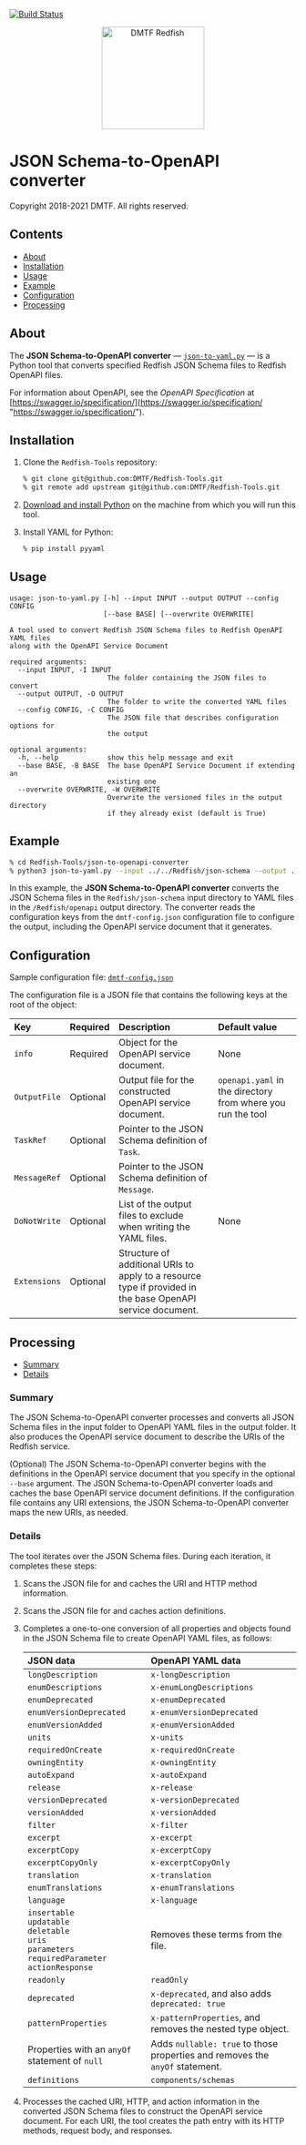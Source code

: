 [![Build Status](https://travis-ci.com/DMTF/Redfish-Tools.svg?branch=master)](https://travis-ci.com/github/DMTF/Redfish-Tools)
<p align="center">
  <img src="http://redfish.dmtf.org/sites/all/themes/dmtf2015/images/dmtf-redfish-logo.png" alt="DMTF Redfish" width=180>

# JSON Schema-to-OpenAPI converter

Copyright 2018-2021 DMTF. All rights reserved.

## Contents

* [About](#about)
* [Installation](#installation)
* [Usage](#usage)
* [Example](#example)
* [Configuration](#configuration)
* [Processing](#processing)

## About

The **JSON Schema-to-OpenAPI converter** &mdash; [`json-to-yaml.py`](json-to-yaml.py) &mdash; is a Python tool that converts specified Redfish JSON Schema files to Redfish OpenAPI files.

For information about OpenAPI, see the *OpenAPI Specification* at [https://swagger.io/specification/](https://swagger.io/specification/ "https://swagger.io/specification/").

## Installation

1. Clone the `Redfish-Tools` repository:

   ```bash
   % git clone git@github.com:DMTF/Redfish-Tools.git
   % git remote add upstream git@github.com:DMTF/Redfish-Tools.git
   ```
1. [Download and install Python](https://www.python.org/downloads/ "https://www.python.org/downloads/") on the machine from which you will run this tool.
1. Install YAML for Python:

    ```bash
    % pip install pyyaml
    ```

## Usage

```
usage: json-to-yaml.py [-h] --input INPUT --output OUTPUT --config CONFIG
                       [--base BASE] [--overwrite OVERWRITE]

A tool used to convert Redfish JSON Schema files to Redfish OpenAPI YAML files
along with the OpenAPI Service Document

required arguments:
  --input INPUT, -I INPUT
                        The folder containing the JSON files to convert
  --output OUTPUT, -O OUTPUT
                        The folder to write the converted YAML files
  --config CONFIG, -C CONFIG
                        The JSON file that describes configuration options for
                        the output

optional arguments:
  -h, --help            show this help message and exit
  --base BASE, -B BASE  The base OpenAPI Service Document if extending an
                        existing one
  --overwrite OVERWRITE, -W OVERWRITE
                        Overwrite the versioned files in the output directory
                        if they already exist (default is True)
```

## Example

```bash
% cd Redfish-Tools/json-to-openapi-converter
% python3 json-to-yaml.py --input ../../Redfish/json-schema --output ../../Redfish/openapi --config dmtf-config.json
```

In this example, the **JSON Schema-to-OpenAPI converter** converts the JSON Schema files in the `Redfish/json-schema` input directory to YAML files in the `/Redfish/openapi` output directory. The converter reads the configuration keys from the `dmtf-config.json` configuration file to configure the output, including the OpenAPI service document that it generates.

## Configuration

Sample configuration file: [`dmtf-config.json`](dmtf-config.json)

The configuration file is a JSON file that contains the following keys at the root of the object:

| Key          | Required | Description                        | Default value |
| :----------- | :------- | :--------------------------------- | :------------ |
| `info`       | Required | Object for the OpenAPI service document. | None |
| `OutputFile` | Optional | Output file for the constructed OpenAPI service document. | `openapi.yaml` in the directory from where you run the tool |
| `TaskRef`    | Optional | Pointer to the JSON Schema definition of `Task`. | |
| `MessageRef` | Optional | Pointer to the JSON Schema definition of `Message`. | |
| `DoNotWrite` | Optional | List of the output files to exclude when writing the YAML files. | None |
| `Extensions` | Optional | Structure of additional URIs to apply to a resource type if provided in the base OpenAPI service document. | |

## Processing

* [Summary](#summary)
* [Details](#details)

### Summary

The JSON Schema-to-OpenAPI converter processes and converts all JSON Schema files in the input folder to OpenAPI YAML files in the output folder. It also produces the OpenAPI service document to describe the URIs of the Redfish service.

(Optional) The JSON Schema-to-OpenAPI converter begins with the definitions in the OpenAPI service document that you specify in the optional `--base` argument. The JSON Schema-to-OpenAPI converter loads and caches the base OpenAPI service document definitions. If the configuration file contains any URI extensions, the JSON Schema-to-OpenAPI converter maps the new URIs, as needed.

### Details

The tool iterates over the JSON Schema files. During each iteration, it completes these steps:

1. Scans the JSON file for and caches the URI and HTTP method information.
1. Scans the JSON file for and caches action definitions.
1. Completes a one-to-one conversion of all properties and objects found in the JSON Schema file to create OpenAPI YAML files, as follows:
    
    | JSON data               | OpenAPI YAML data                         |
    | :---------------------- | :---------------------------------------- |
    | `longDescription`       | `x-longDescription` |
    | `enumDescriptions`      | `x-enumLongDescriptions` |
    | `enumDeprecated`        | `x-enumDeprecated` |
    | `enumVersionDeprecated` | `x-enumVersionDeprecated` |
    | `enumVersionAdded`      | `x-enumVersionAdded` |
    | `units`                 | `x-units` |
    | `requiredOnCreate`      | `x-requiredOnCreate` |
    | `owningEntity`          | `x-owningEntity` |
    | `autoExpand`            | `x-autoExpand` |
    | `release`               | `x-release` |
    | `versionDeprecated`     | `x-versionDeprecated` |
    | `versionAdded`          | `x-versionAdded` |
    | `filter`                | `x-filter` |            
    | `excerpt`               | `x-excerpt` |
    | `excerptCopy`           | `x-excerptCopy` |
    | `excerptCopyOnly`       | `x-excerptCopyOnly` |
    | `translation`           | `x-translation` |
    | `enumTranslations`      | `x-enumTranslations` |
    | `language`              | `x-language` |
    | `insertable`<br/>`updatable`<br/>`deletable`<br/>`uris`<br/>`parameters`<br/>`requiredParameter`<br/>`actionResponse` | Removes these terms from the file. |
    | `readonly`              | `readOnly`                                |
    | `deprecated`            | `x-deprecated`, and also adds `deprecated: true` |
    | `patternProperties`     | `x-patternProperties`, and removes the nested type object. |
    | Properties with an `anyOf` statement of `null` | Adds `nullable: true` to those properties and removes the `anyOf` statement. |
    | `definitions`         | `components/schemas` |

1. Processes the cached URI, HTTP, and action information in the converted JSON Schema files to construct the OpenAPI service document. For each URI, the tool creates the path entry with its HTTP methods, request body, and responses.
